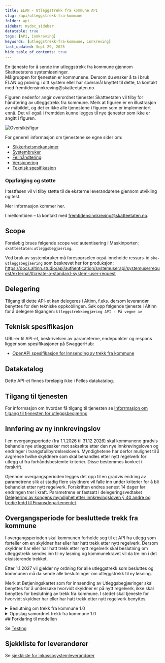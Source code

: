 ```yaml
---
title: ELAN - Utleggstrekk fra kommune API
slug: /api/utleggstrekk-fra-kommune
folder: api
sidebar: mydoc_sidebar
datatable: true
tags: [API, Innkreving]
keywords: [utleggstrekk-fra-kommune, innkreving]
last_updated: Sept 29, 2025
hide_table_of_contents: true
---
```


<Summary>En tjeneste for å sende inn utleggstrekk fra kommune gjennom Skatteetatens systemløsninger.</Summary>

<Tabs underline={true}>
<TabItem headerText="Om tjenesten" itemKey="itemKey-Om" default>
Målgruppen for tjenesten er kommunene.
Dersom du ønsker å ta i bruk ELAN og prøving i ditt system eller har spørsmål knyttet til dette, ta kontakt med fremtidensinnkreving@skatteetaten.no.

Figuren nedenfor angir overordnet tjenester Skatteetaten vil tilby for håndtering av utleggstrekk fra kommune. Merk at figuren er en illustrasjon av måbildet, og det er ikke alle tjenestene i figuren som er implementert ennå. Det vil også i fremtiden kunne legges til nye tjenester som ikke er angitt i figuren.

![Oversiktsfigur](../../static/download/utleggstrekk-fra-kommune/kommune-som-særnamsmyndighet.png)


For generell informasjon om tjenestene se egne sider om:

* [Sikkerhetsmekansimer](../om/sikkerhet.md)
* [Systembruker](../om/systembruker.md)
* [Feilhåndtering](../om/feil.md)
* [Versjonering](../om/versjoner.md)
* [Teknisk spesifikasjon](../om/tekniskspesifikasjon.md)


### Oppfølging og støtte
I testfasen vil vi tilby støtte til de eksterne leverandørene gjennom utvikling og test.

Mer informasjon kommer her.

I mellomtiden – ta kontakt med fremtidensinnkreving@skatteetaten.no.

## Scope

Foreløbig brues følgende scope ved autentisering i Maskinporten: `skatteetaten:utleggsbegjaering`.


Ved bruk av systembruker må forespørselen også inneholde ressurs-id `ske-utleggsbegjaering` som beskrevet her for produksjon: https://docs.altinn.studio/api/authentication/systemuserapi/systemuserrequest/external/#create-a-standard-system-user-request


## Delegering

Tilgang til dette API-et kan delegeres i Altinn, f.eks. dersom leverandør benyttes for den tekniske oppkoblingen. Søk
opp følgende tjeneste i Altinn for å delegere tilgangen: `Utleggstrekkbegjæring API - På vegne av`

## Teknisk spesifikasjon

URL-er til API-et, beskrivelsen av parameterne, endepunkter og respons ligger som spesifikasjoner på SwaggerHub:
* [OpenAPI spesifikasjon for Innsending av trekk fra kommune](https://app.swaggerhub.com/apis/skatteetaten/utleggsbegjaering-kommune-api/)

## Datakatalog

Dette API-et finnes foreløpig ikke i Felles datakatalog.

## Tilgang til tjenesten

For informasjon om hvordan få tilgang til tjenesten se [Inforrmasjon om tilgang til tjenesten for utleggsbegjæring](utleggsbegjaering.md#Tilgang-til-tjenesten)

</TabItem>
<TabItem headerText="Overgangsperioden" itemKey="itemKey-Overgangsperioden">

## Innføring av ny innkrevingslov
I en overgangsperiode (fra 1.1.2026 til 31.12.2026) skal kommunene gradvis behandle nye utleggssaker mot saksøkte etter den nye innkrevingsloven og endringer i tvangsfullbyrdelsesloven. Myndighetene har derfor mulighet til å avgrense hvilke skyldnere som skal behandles etter nytt regelverk for utlegg ut fra forhåndsbestemte kriterier. Disse bestemmes konkret i forskrift.

Gjennom overgangsperioden legges det opp til en gradvis endring av parametrene slik at stadig flere skyldnere vil falle inn under kriterier for å bli behandlet etter nytt regelverk. Forskriften endres senest 14 dager før endringen trer i kraft. Parametrene er fastsatt i delegeringsvedtaket [Delegering av kongens myndighet etter innkrevingsloven § 40 andre og tredje ledd til Finansdepartementet](https://lovdata.no/dokument/DEL/forskrift/2025-06-10-968).

## Overgangsperiode for besluttede trekk fra kommune
I overgangsperioden skal kommunen forholde seg til et API fra utlegg som forteller om en skyldner har eller har hatt trekk etter nytt regelverk.
Dersom skyldner har eller har hatt trekk etter nytt regelverk skal beslutning om utleggstrekk sendes inn til ny løsning og kommunekravet vil da tre inn i det eksisterende trekket. 

Etter 1.1.2027 vil gjelder ny ordning for alle utleggstrekk som besluttes og kommunen må da sende alle beslutninger om utleggstrekk til ny løsning.

Merk at Betjeningskartet som for innsending av Utleggsbegjæringer skal benyttes for å undersøke hvorvidt skyldner er på nytt regelverk, ikke skal benyttes for beslutning av trekk fra kommune. I stedet skal tjeneste for hvorvidt skyldner har eller har hatt trekk etter nytt regelverk benyttes. 

</TabItem>
<TabItem headerText="Informasjonsmodell" itemKey="itemKey-Informasjonsmodell">

 <details>
      <summary>Beslutning om trekk fra kommune 1.0</summary>
     <p>

## Forklaring til modellen
Denne veilederen har til formål å veilede både funksjonelle og tekniske ressurser til å få en overordnet forståelse av elementene og sammenhengen mellom disse i ELAN løsningen.
Hvert enkelt begrep forklares ikke her, det vil man finne i "documentation" elementet i Swagger(JSON).

Modellen består av en «rotEntitet» som gjelder overordnet informasjon på tvers av trekket.

I øvre halvdel har man informasjon om de formelle partene i trekkket, kommune, innsender og saksøkt. 

I tillegg finner man noen generelle entiteter som gjelder hele beslutningen om trekk.

Videre har man entiteten «Krav» som er kjerneinformasjon med detaljer om «pengekravet» med endringer, fra det ble etablert og frem til innsendingen av beslutningen.

I «BegjæringensTvangsgrunnlag» skal man legge inn detaljer om grunnlaget for Kravene i det besluttede trekket fra kommune.

### a) Rotnivå - Beslutning om trekk fra kommune
RotEntiteten Beslutning om trekk fra kommune inneholder kjernerneinformasjon om innsendingen, som generelle vedlegg, underskrift med navn på ansvarlig for innsendingen.

innsenderReferanse er innsenders unike referanse på saken, tilsvarende vil saksreferanse være namsmyndighetens unike identifikator for saken og som skal benyttes senere i prosessen ved kommunikasjon ved namsmyndigheten.

![Rotnivå](../../static/download/utleggstrekk-fra-kommune/utleggstrekk-fra-kommune-a1.png)

### b) Parter i besluttet trekk fra kommune

Saksøker er den som erklærer at noen er skyldig penger. Saksøker er i dette tilfelle en eller flere kommuner. En kommune kan også ha en innsender som kan være knyttet til en saksbehandler.

Saksøkt er den man krever penger fra. OBS! Det er påkrevd med norsk identifikator for saksøkt.

![Parter](../../static/download/utleggstrekk-fra-kommune/utleggstrekk-fra-kommune-b1.png)

#### Datatyper:

![Parter-datatyper-1](../../static/download/utleggstrekk-fra-kommune/utleggstrekk-fra-kommune-b2.png)
![Parter-datatyper-2](../../static/download/utleggstrekk-fra-kommune/utleggstrekk-fra-kommune-b3.png)
![Parter-datatyper-3](../../static/download/utleggstrekk-fra-kommune/utleggstrekk-fra-kommune-b4.png)

### c) Generelle elementer

I beslutningen har vi 2 såkalte entiteter med generell informasjon som dekker hele beslutningen om trekk, dette er
* Betalingsinformasjon - Informasjon om hvor, hvordan og til hvem innbetalingen skal gjøres.
* ValgtNamsmannsdistrikt -skal kun benyttes om man ønsker trekk behandlet av annet namsmannsdistrikt, enn saksøktes alminnelige verneting. Merk at namsmannsdistrikt må være skrevet nøyaktig som i kodelisten.

![Generelle elementer-1](../../static/download/utleggstrekk-fra-kommune/utleggstrekk-fra-kommune-c1.png)
![Generelle elementer-3](../../static/download/utleggstrekk-fra-kommune/utleggstrekk-fra-kommune-c2.png)
![Generelle elementer-4](../../static/download/utleggstrekk-fra-kommune/utleggstrekk-fra-kommune-c3.png)

![Generelle elementer-5](../../static/download/utleggstrekk-fra-kommune/utleggstrekk-fra-kommune-c4.png)
![Generelle elementer-2](../../static/download/utleggstrekk-fra-kommune/utleggstrekk-fra-kommune-c5.png)


### d) Kravinformasjon

Krav har ulike typer, kalt «kravdetaljer». Eksempler på kravdetaljer er "Hovedkrav" som er det opprinnelige beløpet en person er skyldig, og "Rentekrav" som omfatter renter som er påløpt etter at kravet oppstod.
Se kodeliste for alle gyldige verdier [kravdetaljerUtleggsbegjaering](https://data.skatteetaten.no/web/datakatalog/kodeliste/837f1cf5-0568-4029-b4fe-64d2f71ff2d8).
En opprinnelig faktura kan være et eksempel på et "Hovedkrav". Har man f. eks to fakturaer med ulikt forfall («kravforfall»), er dette å anse som to krav.

«InnsendersKravreferanse» har flere formål, det ene er å unikt identifisere et krav innenfor et besluttet trekk fra kommune, det andre er å kunne relatere såkalte «tilleggskrav» som for eksempel «Sakskostnader» eller «Rentekrav». På samme måte kan man relatere «Rentekrav» til «Sakskostnader». I praksis fyller man ut «relatertKrav» med opphavets «InnsendersKravreferanse».

Dersom man sender inn et «Rentekrav», bør man legge ved hvilken «rentePeriode» (fra og til dato) rentene er beregnet, samt hvilket beløp det er beregnet rente av i «renteGrunnlag».  Dette fylles ut i «rentekrav» elementet.
I tillegg bør man angi om det er "beregnetMedForsinkelsesrente" eller evntuelt med en avtalt rentesats i «beregnetMedAvtaltRentesats».

Sender man inn et krav som det kreves renter for, må man fylle ut «rentebærendeKrav».

Har det kommet innbetalinger på aktuelle krav, må disse knyttes til det enkelte kravet med beløp og dato. Dette blant annet for å kunne beregne og ettergå krevde rentekrav.


![Kravinformasjon_1](../../static/download/utleggstrekk-fra-kommune/utleggstrekk-fra-kommune-d1.png)
![Kravinformasjon_2](../../static/download/utleggstrekk-fra-kommune/utleggstrekk-fra-kommune-d2.png)


## Eksempler på testdata

Eksempelet nedenfor bruker testparter fra Tenor. De syntetiske dataene i dokumentet byttes ut med deres egne syntetiske data. Dette inkluderer opplastede vedlegg, samt valgte aktører (innsender, saksøkte, saksøkere og prosessfullmektig) fra Tenor.

[beslutning-om-trekk-fra-kommune.json](../../static/download/utleggstrekk-fra-kommune/beslutning-om-trekk-fra-kommune-v1.json) 

</p>
</details>

<details>
      <summary>Oppslag samordnet trekk fra kommune 1.0</summary>
     <p>

## Forklaring til modellen
Denne veilederen har til formål å veilede både funksjonelle og tekniske ressurser til å få en overordnet forståelse av elementene og sammenhengen mellom disse i ELAN løsningen.

Modellen for oppslag av samordnet trekk er en modell skal støtte at kommunene kan gjøre oppslag om en gitt part har eller har hatt trekk på nytt regelverk.
Dette for å kunne gradivis innføre flere skyldnere på nytt regelverk gjennom overgangsåret 2026.

### Oppslag av samordnet trekk request
Oppslag av samordnet trekk skjer ved å angi parten man ønsker å gjøre oppslag på

### Oppslag av samordnet trekk response
Som respons vil man få parten man gjorde oppslag på samt en boolsk verdi som er true dersom parten har eller har hatt trekk på nytt regelverk.

### Eksempler på testdata
Eksempelet nedenfor bruker testparter fra Tenor. De syntetiske dataene i dokumentet byttes ut med deres egne syntetiske data.
[oppslag-samordnet-trekk-kommune.json](../../static/download/utleggstrekk-fra-kommune/oppslag-samordnet-trekk-kommune.json)
     </p>
</details>
## Forklaring til modellen

</TabItem>
<TabItem headerText="Test" itemKey="itemKey-Test">

Se [Testing](utleggsbegjaering.md#Testing)

</TabItem>
<TabItem headerText="Sjekkliste for leverandører" itemKey="itemKey-Sjekkliste">

## Sjekkliste for leverandører
Se [sjekkliste for inkassosystemleverandører](utleggsbegjaering.md#Sjekkliste-for-inkassosystemleverandører)

</TabItem>

</Tabs>

